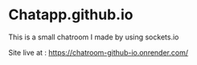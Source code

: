 # Chatapp.github.io

This is a small chatroom I made by using sockets.io

Site live at : https://chatroom-github-io.onrender.com/


